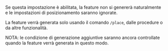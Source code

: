 Se questa impostazione è abilitata, la feature non si genererà naturalmente e le impostazioni di posizionamento saranno ignorate.

La feature verrà generata solo usando il comando `/place`, dalle procedure o da altre funzionalità.

NOTA: le condizione di generazione aggiuntive saranno ancora controllate quando la feature verrà generata in questo modo.